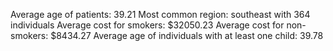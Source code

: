 Average age of patients: 39.21
Most common region: southeast with 364 individuals
Average cost for smokers: $32050.23
Average cost for non-smokers: $8434.27
Average age of individuals with at least one child: 39.78
